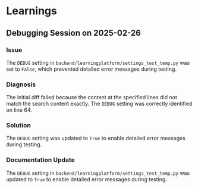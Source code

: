 # Learnings

## Debugging Session on 2025-02-26

### Issue
The `DEBUG` setting in `backend/learningplatform/settings_test_temp.py` was set to `False`, which prevented detailed error messages during testing.

### Diagnosis
The initial diff failed because the content at the specified lines did not match the search content exactly. The `DEBUG` setting was correctly identified on line 64.

### Solution
The `DEBUG` setting was updated to `True` to enable detailed error messages during testing.

### Documentation Update
The `DEBUG` setting in `backend/learningplatform/settings_test_temp.py` was updated to `True` to enable detailed error messages during testing.
